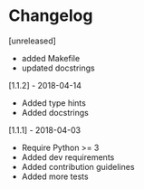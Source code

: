 # Changelog

[unreleased]

* added Makefile
* updated docstrings


[1.1.2] - 2018-04-14

* Added type hints
* Added docstrings


[1.1.1] - 2018-04-03

* Require Python >= 3
* Added dev requirements
* Added contribution guidelines
* Added more tests
